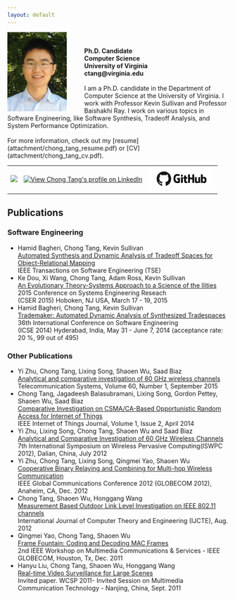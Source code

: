```yaml
---
layout: default
---
```

<img style="float: left; margin-right: 40px; height: 180px" src="img/profile.png">
<br/>
<br/>
<strong>Ph.D. Candidate<br/>
Computer Science<br/>
University of Virginia<br/>
<span class="glyphicon glyphicon-envelope"></span> ctang@virginia.edu<br/></strong>
<br/>
I am a Ph.D. candidate in the Department of Computer Science at the University of Virginia. I work with Professor Kevin Sullivan and Professor Baishakhi Ray. I work on various topics in Software Engineering, like Software Synthesis, Tradeoff Analysis, and System Performance Optimization.
<br/><br/>
For more information, check out my [resume](attachment/chong_tang_resume.pdf) or [CV](attachment/chong_tang_cv.pdf).

<table>
  <tr>
    <td><a href="http://stackoverflow.com/users/1895314/chong-tang" target="_blank"><img src="http://stackoverflow.com/users/flair/1895314.png" width="150"/></a></td>
    <td><a href="https://www.linkedin.com/in/chongtang/" target="_blank"><img src="https://static.licdn.com/scds/common/u/img/webpromo/btn_viewmy_120x33.png" width="150" alt="View Chong Tang's profile on LinkedIn"/></a></td>
    <td><a href="https://github.com/ChongTang" target="_blank"><img src="img/github.png" width="150"/></a></td>
  </tr>
</table>

## Publications
### Software Engineering

* Hamid Bagheri, Chong Tang, Kevin Sullivan<br/>
  [Automated Synthesis and Dynamic Analysis of Tradeoff Spaces for Object-Relational Mapping](http://ieeexplore.ieee.org/abstract/document/7506009/)<br/>
  IEEE Transactions on Software Engineering (TSE)
* Ke Dou, Xi Wang, Chong Tang, Adam Ross, Kevin Sullivan<br/>
  [An Evolutionary Theory-Systems Approach to a Science of the Ilities](attachment/papers/illities-2015.pdf)<br/>
  2015 Conference on Systems Engineering Reseach<br/>
  (CSER 2015) Hoboken, NJ USA, March 17 - 19, 2015
* Hamid Bagheri, Chong Tang, Kevin Sullivan<br/>
  [Trademaker: Automated Dynamic Analysis of Synthesized Tradespaces](attachment/papers/trademaker_icse_2014.pdf)<br/>
  36th International Conference on Software Engineering<br/>
  (ICSE 2014) Hyderabad, India, May 31 - June 7, 2014 (acceptance rate: 20 %, 99 out of 495)

### Other Publications

* Yi Zhu, Chong Tang, Lixing Song, Shaoen Wu, Saad Biaz<br/>
  [Analytical and comparative investigation of 60 GHz wireless channels](attachment/papers/60-GHz-2015.pdf)<br/>
  Telecommunication Systems, Volume 60, Number 1, September 2015
* Chong Tang, Jagadeesh Balasubramani, Lixing Song, Gordon Pettey, Shaoen Wu, Saad Biaz<br/>
  [Comparative Investigation on CSMA/CA-Based Opportunistic Random Access for Internet of Things](attachment/papers/iot.pdf)<br/>
  IEEE Internet of Things Journal, Volume 1, Issue 2, April 2014
* Yi Zhu, Lixing Song, Chong Tang, Shaoen Wu and Saad Biaz<br/>
  [Analytical and Comparative Investigation of 60 GHz Wireless Channels](attachment/papers/iswpc-2012.pdf)<br/>
  7th International Symposium on Wireless Pervasive Computing(ISWPC 2012), Dalian, China, July 2012
* Yi Zhu, Chong Tang, Lixing Song, Qingmei Yao, Shaoen Wu<br/>
  [Cooperative Binary Relaying and Combining for Multi-hop Wireless Communication](attachment/papers/cooperative60.pdf)<br/>
  IEEE Global Communications Conference 2012 (GLOBECOM 2012), Anaheim, CA, Dec. 2012
* Chong Tang, Shaoen Wu, Honggang Wang<br/>
  [Measurement Based Outdoor Link Level Investigation on IEEE 802.11 channels](attachment/papers/outdoor.pdf)<br/>
  International Journal of Computer Theory and Engineering (IJCTE), Aug. 2012
* Qingmei Yao, Chong Tang, Shaoen Wu<br/>
  [Frame Fountain: Coding and Decoding MAC Frames](attachment/papers/framecoding.pdf)<br/>
  2nd IEEE Workshop on Multimedia Communications & Services - IEEE GLOBECOM, Houston, Tx, Dec. 2011
* Hanyu Liu, Chong Tang, Shaoen Wu, Honggang Wang<br/>
  [Real-time Video Surveillance for Large Scenes](attachment/papers/stitch.pdf)<br/>
  Invited paper. WCSP 2011- Invited Session on Multimedia Communication Technology - Nanjing, China, Sept. 2011

